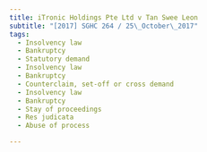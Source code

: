 ```yaml
---
title: iTronic Holdings Pte Ltd v Tan Swee Leon 
subtitle: "[2017] SGHC 264 / 25\_October\_2017"
tags:
  - Insolvency law
  - Bankruptcy
  - Statutory demand
  - Insolvency law
  - Bankruptcy
  - Counterclaim, set-off or cross demand
  - Insolvency law
  - Bankruptcy
  - Stay of proceedings
  - Res judicata
  - Abuse of process

---
```


